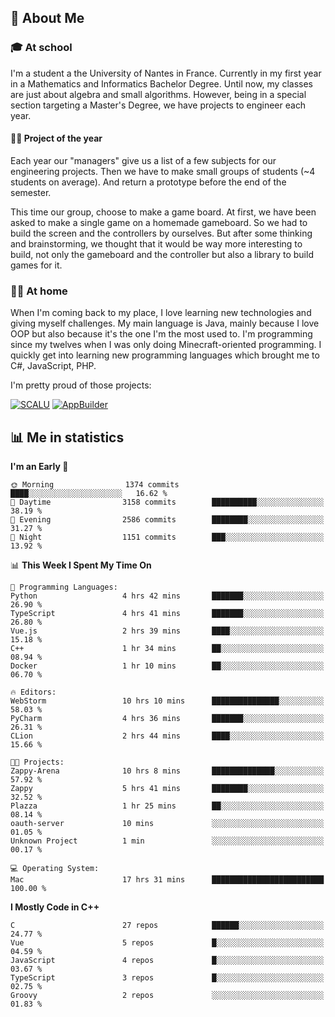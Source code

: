 ## 👀 About Me

### 🎓 At school

I'm a student a the University of Nantes in France. Currently in my first year in a Mathematics and Informatics Bachelor Degree. Until now, my classes are just about algebra and small algorithms. However, being in a special section targeting a Master's Degree, we have projects to engineer each year. 

#### 🔧🔬 Project of the year

Each year our "managers" give us a list of a few subjects for our engineering projects. Then we have to make small groups of students (~4 students on average). And return a prototype before the end of the semester.

This time our group, choose to make a game board. At first, we have been asked to make a single game on a homemade gameboard. So we had to build the screen and the controllers by ourselves. 
But after some thinking and brainstorming, we thought that it would be way more interesting to build, not only the gameboard and the controller but also a library to build games for it.

### 👨‍💻 At home

When I'm coming back to my place, I love learning new technologies and giving myself challenges. My main language is Java, mainly because I love OOP but also because it's the one I'm the most used to. I'm programming since my twelves when I was only doing Minecraft-oriented programming.  I quickly get into learning new programming languages which brought me to C#, JavaScript, PHP. 

I'm pretty proud of those projects:

[![SCALU](https://github-readme-stats.vercel.app/api/pin?username=renardfute&repo=SCALU)](https://github.com/renardfute/scalu)
[![AppBuilder](https://github-readme-stats.vercel.app/api/pin?username=pulsedev2&repo=AppBuilder)](https://github.com/pulsedev2/AppBuilder)

## 📊 Me in statistics
<!--START_SECTION:waka-->
**I'm an Early 🐤** 

```text
🌞 Morning                1374 commits        ████░░░░░░░░░░░░░░░░░░░░░   16.62 % 
🌆 Daytime                3158 commits        ██████████░░░░░░░░░░░░░░░   38.19 % 
🌃 Evening                2586 commits        ████████░░░░░░░░░░░░░░░░░   31.27 % 
🌙 Night                  1151 commits        ███░░░░░░░░░░░░░░░░░░░░░░   13.92 % 
```


📊 **This Week I Spent My Time On** 

```text
💬 Programming Languages: 
Python                   4 hrs 42 mins       ███████░░░░░░░░░░░░░░░░░░   26.90 % 
TypeScript               4 hrs 41 mins       ███████░░░░░░░░░░░░░░░░░░   26.80 % 
Vue.js                   2 hrs 39 mins       ████░░░░░░░░░░░░░░░░░░░░░   15.18 % 
C++                      1 hr 34 mins        ██░░░░░░░░░░░░░░░░░░░░░░░   08.94 % 
Docker                   1 hr 10 mins        ██░░░░░░░░░░░░░░░░░░░░░░░   06.70 % 

🔥 Editors: 
WebStorm                 10 hrs 10 mins      ███████████████░░░░░░░░░░   58.03 % 
PyCharm                  4 hrs 36 mins       ███████░░░░░░░░░░░░░░░░░░   26.31 % 
CLion                    2 hrs 44 mins       ████░░░░░░░░░░░░░░░░░░░░░   15.66 % 

🐱‍💻 Projects: 
Zappy-Arena              10 hrs 8 mins       ██████████████░░░░░░░░░░░   57.92 % 
Zappy                    5 hrs 41 mins       ████████░░░░░░░░░░░░░░░░░   32.52 % 
Plazza                   1 hr 25 mins        ██░░░░░░░░░░░░░░░░░░░░░░░   08.14 % 
oauth-server             10 mins             ░░░░░░░░░░░░░░░░░░░░░░░░░   01.05 % 
Unknown Project          1 min               ░░░░░░░░░░░░░░░░░░░░░░░░░   00.17 % 

💻 Operating System: 
Mac                      17 hrs 31 mins      █████████████████████████   100.00 % 
```

**I Mostly Code in C++** 

```text
C                        27 repos            ██████░░░░░░░░░░░░░░░░░░░   24.77 % 
Vue                      5 repos             █░░░░░░░░░░░░░░░░░░░░░░░░   04.59 % 
JavaScript               4 repos             █░░░░░░░░░░░░░░░░░░░░░░░░   03.67 % 
TypeScript               3 repos             █░░░░░░░░░░░░░░░░░░░░░░░░   02.75 % 
Groovy                   2 repos             ░░░░░░░░░░░░░░░░░░░░░░░░░   01.83 % 
```




<!--END_SECTION:waka-->

